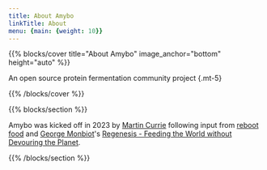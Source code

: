 ```yaml
---
title: About Amybo
linkTitle: About
menu: {main: {weight: 10}}
---
```


{{% blocks/cover title="About Amybo" image_anchor="bottom" height="auto" %}}

An open source protein fermentation community project
{.mt-5}

{{% /blocks/cover %}}

{{% blocks/section %}}

Amybo was kicked off in 2023 by [Martin Currie](https://martin.aqueum.com) following input from [reboot food](https://www.rebootfood.org) and [George Monbiot](https://www.monbiot.com)'s [Regenesis - Feeding the World without Devouring the Planet](https://www.penguin.co.uk/books/317018/regenesis-by-monbiot-george/9780241447642).

{{% /blocks/section %}}